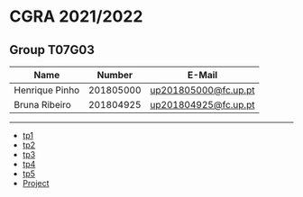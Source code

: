 # CGRA 2021/2022

## Group T07G03
| Name             | Number    | E-Mail               |
| ---------------- | --------- | -------------------- |
| Henrique Pinho   | 201805000 | up201805000@fc.up.pt |
| Bruna Ribeiro    | 201804925 | up201804925@fc.up.pt |

----

  - [tp1](tp1/README.md)
  - [tp2](tp2/README.md)
  - [tp3](tp3/README.md)
  - [tp4](tp4/README.md)
  - [tp5](tp5/README.md)
  - [Project](proj/README.md)